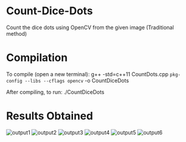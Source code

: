 # Count-Dice-Dots
Count the dice dots using OpenCV from the given image (Traditional method)

# Compilation
To compile (open a new terminal): 
g++ -std=c++11 CountDots.cpp `pkg-config --libs --cflags opencv` -o CountDiceDots

After compiling, to run:
./CountDiceDots

# Results Obtained
![output1](https://user-images.githubusercontent.com/28033739/34680643-ae335074-f467-11e7-81d3-3f83f8c9e773.png)
![output2](https://user-images.githubusercontent.com/28033739/34680646-ae4521dc-f467-11e7-969c-a98d8668e15d.png)
![output3](https://user-images.githubusercontent.com/28033739/34680647-ae6aa416-f467-11e7-95c1-16da608a15f1.png)
![output4](https://user-images.githubusercontent.com/28033739/34680648-ae7ba6ee-f467-11e7-8dd3-8d96d531d606.png)
![output5](https://user-images.githubusercontent.com/28033739/34680649-ae918234-f467-11e7-9ecf-891db5e848c9.png)
![output6](https://user-images.githubusercontent.com/28033739/34680650-aeae6cfa-f467-11e7-9ef9-1db5f0646204.png)


